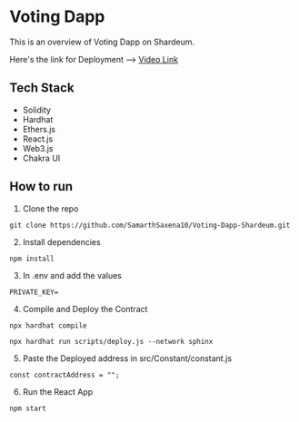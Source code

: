 # Voting Dapp

This is an overview of Voting Dapp on Shardeum.

Here's the link for Deployment --> [Video Link](https://www.loom.com/share/1cb0bab1a2454708ac935c37c1dfad62?sid=03165bd4-fe1b-4397-808b-282db36a2a38)

## Tech Stack

- Solidity
- Hardhat
- Ethers.js
- React.js
- Web3.js
- Chakra UI

## How to run

1. Clone the repo

```shell
git clone https://github.com/SamarthSaxena10/Voting-Dapp-Shardeum.git
```

2. Install dependencies

```shell
npm install
```

3. In .env and add the values

```shell
PRIVATE_KEY=
```

4. Compile and Deploy the Contract

```shell
npx hardhat compile

npx hardhat run scripts/deploy.js --network sphinx
```

5. Paste the Deployed address in src/Constant/constant.js

```shell
const contractAddress = "";
```

6. Run the React App

```shell
npm start
```
